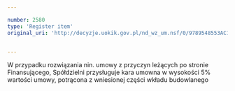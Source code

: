 ```yaml
---

number: 2580
type: 'Register item'
original_uri: 'http://decyzje.uokik.gov.pl/nd_wz_um.nsf/0/9789548553AC1A1CC1257912003B026E?OpenDocument'


---
```


W przypadku rozwiązania nin. umowy z przyczyn leżących po stronie Finansującego, Spółdzielni przysługuje kara umowna w wysokości 5% wartości umowy, potrącona z wniesionej części wkładu budowlanego
